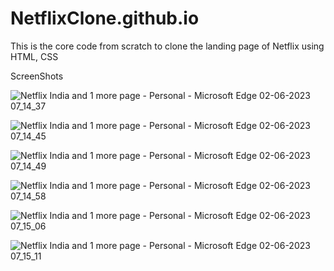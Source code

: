 # NetflixClone.github.io
This is the core code from scratch to clone the landing page of Netflix using HTML, CSS

ScreenShots

![Netflix India and 1 more page - Personal - Microsoft​ Edge 02-06-2023 07_14_37](https://github.com/harshgarg99/NetflixClone.github.io/assets/111083578/bbe1fc25-538e-4753-be69-068a768b7a78)

![Netflix India and 1 more page - Personal - Microsoft​ Edge 02-06-2023 07_14_45](https://github.com/harshgarg99/NetflixClone.github.io/assets/111083578/f10fcde1-d593-47d3-b4bc-1d7e14a2791b)


![Netflix India and 1 more page - Personal - Microsoft​ Edge 02-06-2023 07_14_49](https://github.com/harshgarg99/NetflixClone.github.io/assets/111083578/3a673b30-536c-4cea-a010-3f1b2bc191c3)


![Netflix India and 1 more page - Personal - Microsoft​ Edge 02-06-2023 07_14_58](https://github.com/harshgarg99/NetflixClone.github.io/assets/111083578/6a67583a-b660-4b10-8d8e-1ab7ebd3b900)


![Netflix India and 1 more page - Personal - Microsoft​ Edge 02-06-2023 07_15_06](https://github.com/harshgarg99/NetflixClone.github.io/assets/111083578/5d3f3cf9-f02d-49d9-b0fd-9da1f5a95826)


![Netflix India and 1 more page - Personal - Microsoft​ Edge 02-06-2023 07_15_11](https://github.com/harshgarg99/NetflixClone.github.io/assets/111083578/df037489-47f2-4c62-8be2-03be94e996fc)
